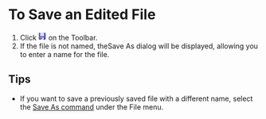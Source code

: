 # To Save an Edited File

1. Click ![Save](../../images/filesave.gif) on the
Toolbar.
2. If the file is not named, theSave As dialog will be displayed,
allowing you to enter a name for the file.

## Tips

- If you want to save a previously saved file with a different name, select
the [Save As command](../../cmd/file/file_save_as) under the
File menu.
